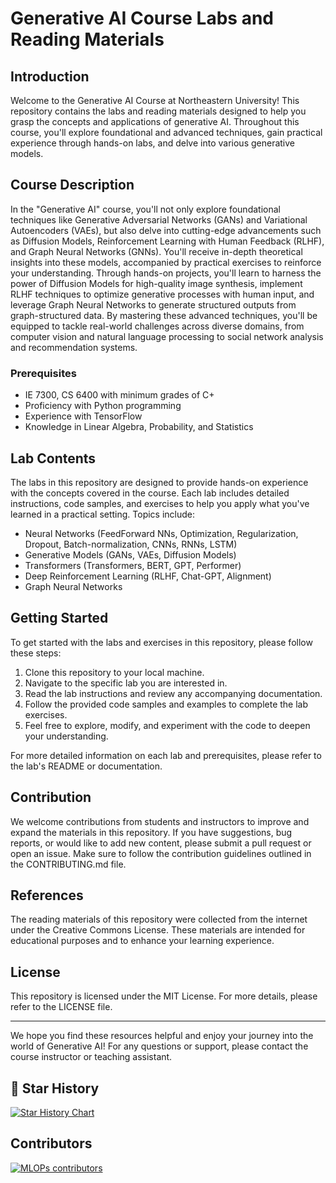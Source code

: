 # Generative AI Course Labs and Reading Materials

## Introduction
Welcome to the Generative AI Course at Northeastern University! This repository contains the labs and reading materials designed to help you grasp the concepts and applications of generative AI. Throughout this course, you'll explore foundational and advanced techniques, gain practical experience through hands-on labs, and delve into various generative models.

## Course Description
In the "Generative AI" course, you'll not only explore foundational techniques like Generative Adversarial Networks (GANs) and Variational Autoencoders (VAEs), but also delve into cutting-edge advancements such as Diffusion Models, Reinforcement Learning with Human Feedback (RLHF), and Graph Neural Networks (GNNs). You'll receive in-depth theoretical insights into these models, accompanied by practical exercises to reinforce your understanding. Through hands-on projects, you'll learn to harness the power of Diffusion Models for high-quality image synthesis, implement RLHF techniques to optimize generative processes with human input, and leverage Graph Neural Networks to generate structured outputs from graph-structured data. By mastering these advanced techniques, you'll be equipped to tackle real-world challenges across diverse domains, from computer vision and natural language processing to social network analysis and recommendation systems.

### Prerequisites
- IE 7300, CS 6400 with minimum grades of C+
- Proficiency with Python programming
- Experience with TensorFlow
- Knowledge in Linear Algebra, Probability, and Statistics

## Lab Contents
The labs in this repository are designed to provide hands-on experience with the concepts covered in the course. Each lab includes detailed instructions, code samples, and exercises to help you apply what you've learned in a practical setting. Topics include:
- Neural Networks (FeedForward NNs, Optimization, Regularization, Dropout, Batch-normalization, CNNs, RNNs, LSTM)
- Generative Models (GANs, VAEs, Diffusion Models)
- Transformers (Transformers, BERT, GPT, Performer)
- Deep Reinforcement Learning (RLHF, Chat-GPT, Alignment)
- Graph Neural Networks

## Getting Started
To get started with the labs and exercises in this repository, please follow these steps:
1. Clone this repository to your local machine.
2. Navigate to the specific lab you are interested in.
3. Read the lab instructions and review any accompanying documentation.
4. Follow the provided code samples and examples to complete the lab exercises.
5. Feel free to explore, modify, and experiment with the code to deepen your understanding.

For more detailed information on each lab and prerequisites, please refer to the lab's README or documentation.

## Contribution
We welcome contributions from students and instructors to improve and expand the materials in this repository. If you have suggestions, bug reports, or would like to add new content, please submit a pull request or open an issue. Make sure to follow the contribution guidelines outlined in the CONTRIBUTING.md file.

## References
The reading materials of this repository were collected from the internet under the Creative Commons License. These materials are intended for educational purposes and to enhance your learning experience.

## License
This repository is licensed under the MIT License. For more details, please refer to the LICENSE file.

---

We hope you find these resources helpful and enjoy your journey into the world of Generative AI! For any questions or support, please contact the course instructor or teaching assistant.

## 🌟 Star History
[![Star History Chart](https://api.star-history.com/svg?repos=raminmohammadi/GEN-AI&type=Date)](https://star-history.com/#raminmohammadi/GEN-AI&Date)

## Contributors
[![MLOPs contributors](https://contrib.rocks/image?repo=raminmohammadi/MLOps)](https://github.com/raminmohammadi/GEN-AI/graphs/contributors)
